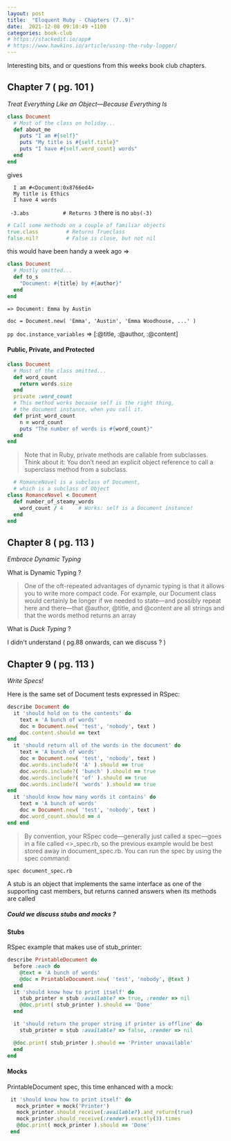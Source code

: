 ```yaml
---
layout: post
title:  "Eloquent Ruby - Chapters (7..9)"
date:  2021-12-08 09:10:49 +1100
categories: book-club
# https://stackedit.io/app#
# https://www.hawkins.io/article/using-the-ruby-logger/
---
```

<sl-format-date  date="{{page.date}}"  month="long"  day="numeric"  year="numeric"></sl-format-date>

Interesting bits, and or questions from this weeks book club chapters.

## Chapter 7 ( pg. 101 )
*Treat Everything Like an Object—Because Everything Is*

```ruby
class Document
  # Most of the class on holiday...
  def about_me
    puts "I am #{self}"
    puts "My title is #{self.title}"
    puts "I have #{self.word_count} words"
  end
end
```
gives
```
  I am #<Document:0x8766ed4>
  My title is Ethics
  I have 4 words
```

` -3.abs           # Returns 3` there is no `abs(-3)`

```ruby
# Call some methods on a couple of familiar objects
true.class         # Returns Trueclass
false.nil?         # False is close, but not nil
```

this would have been handy a week ago =>
```ruby
class Document
  # Mostly omitted...
  def to_s
    "Document: #{title} by #{author}"
  end
end
```
`=> Document: Emma by Austin`

`doc = Document.new( 'Emma', 'Austin', 'Emma Woodhouse, ...' )`

`pp doc.instance_variables` => [:@title, :@author, :@content]

#### Public, Private, and Protected

```ruby
class Document
  # Most of the class omitted...
  def word_count
    return words.size
  end
  private :word_count
  # This method works because self is the right thing,
  # the document instance, when you call it.
  def print_word_count
    n = word_count
    puts "The number of words is #{word_count}"
  end
end
```

> Note that in Ruby, private methods are callable from subclasses. Think about it: You don’t need an explicit object reference to call a superclass method from a subclass.

```ruby
  # RomanceNovel is a subclass of Document,
  # which is a subclass of Object
class RomanceNovel < Document
  def number_of_steamy_words
    word_count / 4     # Works: self is a Document instance!
  end
end
```

## Chapter 8 ( pg. 113 )
*Embrace Dynamic Typing*

What is Dynamic Typing ?
> One of the oft-repeated advantages of dynamic typing is that it allows you to write more compact code. For example, our Document class would certainly be longer if we needed to state—and possibly repeat here and there—that @author, @title, and @content are all strings and that the words method returns an array

What is *Duck Typing* ?

I didn't understand ( pg.88 onwards, can we discuss ? )

## Chapter 9 ( pg. 113 )
*Write Specs!*

Here is the same set of Document tests expressed in RSpec:

```ruby
describe Document do
  it 'should hold on to the contents' do
    text = 'A bunch of words'
    doc = Document.new( 'test', 'nobody', text )
    doc.content.should == text
end
  it 'should return all of the words in the document' do
    text = 'A bunch of words'
    doc = Document.new( 'test', 'nobody', text )
    doc.words.include?( 'A' ).should == true
    doc.words.include?( 'bunch' ).should == true
    doc.words.include?( 'of' ).should == true
    doc.words.include?( 'words' ).should == true
end
  it 'should know how many words it contains' do
    text = 'A bunch of words'
    doc = Document.new( 'test', 'nobody', text )
    doc.word_count.should == 4
end end
```

> By convention, your RSpec code—generally just called a spec—goes in a file called <<class name>>_spec.rb, so the previous example would be best stored away in document_spec.rb. You can run the spec by using the spec command:

`spec document_spec.rb`


A stub is an object that implements the same interface as one of the supporting cast members, but returns canned answers when its methods are called

##### Could we discuss *stubs* and *mocks* ?

#### Stubs
RSpec example that makes use of stub_printer:
```ruby
describe PrintableDocument do
  before :each do
    @text = 'A bunch of words'
    @doc = PrintableDocument.new( 'test', 'nobody', @text )
  end
  it 'should know how to print itself' do
    stub_printer = stub :available? => true, :render => nil
    @doc.print( stub_printer ).should == 'Done'
  end

  it 'should return the proper string if printer is offline' do
    stub_printer = stub :available? => false, :render => nil

  @doc.print( stub_printer ).should == 'Printer unavailable'
  end
end
```

#### Mocks

 PrintableDocument spec, this time enhanced with a mock:

 ```ruby
  it 'should know how to print itself' do
    mock_printer = mock('Printer')
    mock_printer.should_receive(:available?).and_return(true)
    mock_printer.should_receive(:render).exactly(3).times
    @doc.print( mock_printer ).should == 'Done'
  end
 ```
